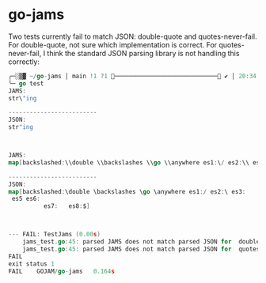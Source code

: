 # go-jams

Two tests currently fail to match JSON: double-quote and quotes-never-fail. For double-quote,
not sure which implementation is correct. For quotes-never-fail, I think the standard
JSON parsing library is not handling this correctly:

``` go
╭─░▒▓ ~/go-jams │ main !1 ?1 ───────────────────────────── ✔ │ 20:34:04 ▓▒░
╰─ go test
JAMS:
str\"ing

-------------------------
JSON:
str"ing



JAMS:
map[backslashed:\\double \\backslashes \\go \\anywhere es1:\/ es2:\\ es3:\n es4:\r es5:\b es6:\f es7:\t es8:\u0024]

-------------------------
JSON:
map[backslashed:\double \backslashes \go \anywhere es1:/ es2:\ es3:
 es5 es6:
          es7:   es8:$]



--- FAIL: TestJams (0.00s)
    jams_test.go:45: parsed JAMS does not match parsed JSON for  double-quote
    jams_test.go:45: parsed JAMS does not match parsed JSON for  quotes-never-fail
FAIL
exit status 1
FAIL    GOJAM/go-jams   0.164s


```
